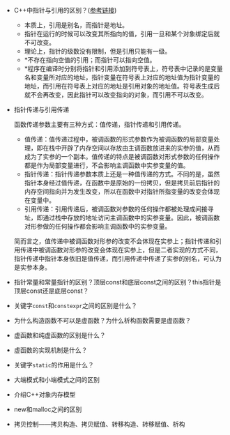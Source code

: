 + C++中指针与引用的区别？([参考链接](https://www.cnblogs.com/gxcdream/p/4805612.html))

  + 本质上，引用是别名，而指针是地址。
  + 指针在运行的时候可以改变其所指向的值，引用一旦和某个对象绑定后就不可改变。
  + 理论上，指针的级数没有限制，但是引用只能有一级。
  + *不存在指向空值的引用；而指针可以指向空值。
  + *程序在编译时分别将指针和引用添加到符号表上，符号表中记录的是变量名和变量所对应的地址，指针变量在符号表上对应的地址值为指针变量的地址，而引用在符号表上对应的地址是引用对象的地址值。符号表生成后就不会再改变，因此指针可以改变指向的对象，而引用不可以改变。

+ 指针传递与引用传递

  函数传递参数主要有三种方式：值传递，指针传递和引用传递。

  + 值传递：值传递过程中，被调函数的形式参数作为被调函数的局部变量处理，即在栈中开辟了内存空间以存放由主调函数放进来的实参的值，从而成为了实参的一个副本。值传递的特点是被调函数对形式参数的任何操作都是作为局部变量进行，不会影响主调函数中实参变量的值。
  + 指针传递：指针传递参数本质上还是一种值传递的方式。不同的是，虽然指针本身经过值传递，在函数中是原始的一份拷贝，但是拷贝前后指针的内存空间指向并为发生改变，所以在函数中对指针所指变量的改变会体现在变量中。
  + 引用传递：引用传递后，被调函数对参数的任何操作都被处理成间接寻址，即通过栈中存放的地址访问主调函数中的实参变量。因此，被调函数对形参做的任何操作都会影响主调函数中的实参变量。

  简而言之，值传递中被调函数对形参的改变不会体现在实参上；指针传递和引用传递中被调函数对形参的改变会体现在实参上，但是二者实现的方式不同，指针传递中指针本身依旧是值传递，而引用传递中传递了实参的别名，可认为是实参本身。

+ 指针常量和常量指针的区别？顶层const和底层const之间的区别？this指针是顶层const还是底层const？
+ 关键字```const```和```constexpr```之间的区别是什么？
+ 为什么构造函数不可以是虚函数？为什么析构函数需要是虚函数？
+ 虚函数和纯虚函数的区别是什么？

+ 虚函数的实现机制是什么？
+ 关键字```static```的作用是什么？
+ 大端模式和小端模式之间的区别
+ 介绍C++对象内存模型
+ new和malloc之间的区别
+ 拷贝控制——拷贝构造、拷贝赋值、转移构造、转移赋值、析构